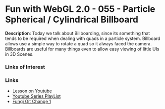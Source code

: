 # Fun with WebGL 2.0 - 055 - Particle Spherical / Cylindrical Billboard
**Description**:
Today we talk about Billboarding, since its something that tends to be required when dealing with quads in a particle system. Billboard allows use a simple way to rotate a quad so it always faced the camera. Billboards are useful for many things even to allow easy viewing of little UIs in 3D Scenes.

### Links of Interest


### Links
* [Lesson on Youtube](https://youtu.be/AY73ZAEKqBM)
* [Youtube Series PlayList](https://www.youtube.com/playlist?list=PLMinhigDWz6emRKVkVIEAaePW7vtIkaIF)
* [Fungi Git Change 1](https://github.com/sketchpunk/FunWithWebGL2/commit/5d4148de1714376b0b4a47e8b59826362c256f68)

